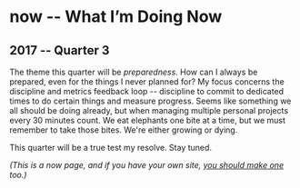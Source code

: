 ---
---

now -- What I’m Doing Now
=========================

## 2017 -- Quarter 3

The theme this quarter will be _preparedness_. How can I always be prepared, even for the things I never planned for? My focus concerns the discipline and metrics feedback loop -- discipline to commit to dedicated times to do certain things and measure progress. Seems like something we all should be doing already, but when managing multiple personal projects every 30 minutes count. We eat elephants one bite at a time, but we must remember to take those bites. We're either growing or dying.

This quarter will be a true test my resolve. Stay tuned.

_(This is a now page, and if you have your own site, [you should make one](http://nownownow.com/about) too.)_


